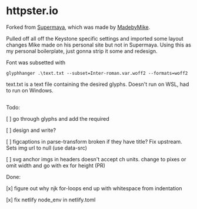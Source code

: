 # httpster.io

Forked from [Supermaya](https://github.com/madebymike/supermaya), which was made by [MadebyMike](https://github.com/MadeByMike).

Pulled off all off the Keystone specific settings and imported some layout changes Mike made on his personal site but not in Supermaya. Using this as my personal boilerplate, just gonna strip it some and redesign.

Font was subsetted with 
```
glyphhanger .\text.txt --subset=Inter-roman.var.woff2 --formats=woff2 
```

text.txt is a text file containing the desired glyphs. Doesn't run on WSL, had to run on Windows.

## 

Todo:

[ ] go through glyphs and add the required

[ ] design and write?

[ ] figcaptions in parse-transform broken if they have title? Fix upstream. Sets img url to null (use data-src)

[ ] svg anchor imgs in headers doesn't accept ch units. change to pixes or omit width and go with ex for height (PR)

Done: 

[x] figure out why njk for-loops end up with whitespace from indentation

[x] fix netlify node_env in netlify.toml
